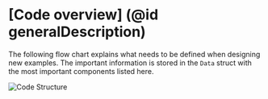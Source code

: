 # [Code overview] (@id generalDescription)

The following flow chart explains what needs to be defined when designing new examples.
The important information is stored in the `Data` struct with the most important components
listed here.

![Code Structure](images/code-docs.png)
